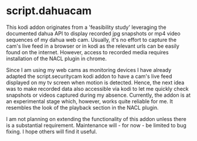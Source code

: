 # script.dahuacam

This kodi addon originates from a 'feasibility study' leveraging the documented dahua API to display recorded jpg snapshots or mp4 video sequences of my dahua web cam.
Usually, it's no effort to capture the cam's live feed in a browser or in kodi as the relevant urls can be easily found on the internet. However, access to recorded media requires installation of the NACL plugin in chrome.

Since I am using my web cams as monitoring devices I have already adapted the script.securitycam kodi addon to have a cam's live feed displayed on my tv screen when motion is detected. Hence, the next idea was to make recorded data also accessible via kodi to let me quickly check snapshots or videos captured during my absence.
Currently, the addon is at an experimental stage which, however, works quite reliable for me. It resembles the look of the playback section in the NACL plugin.

I am not planning on extending the functionality of this addon unless there is a substantial requirement. Maintenance will - for now - be limited to bug fixing. I hope others will find it useful.
